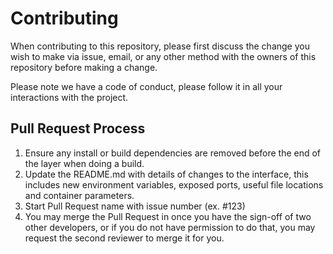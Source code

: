 # Contributing

When contributing to this repository, please first discuss the change you wish to make via issue,
email, or any other method with the owners of this repository before making a change. 

Please note we have a code of conduct, please follow it in all your interactions with the project.

## Pull Request Process

1. Ensure any install or build dependencies are removed before the end of the layer when doing a 
   build.
2. Update the README.md with details of changes to the interface, this includes new environment 
   variables, exposed ports, useful file locations and container parameters.
3. Start Pull Request name with issue number (ex. #123)   
4. You may merge the Pull Request in once you have the sign-off of two other developers, or if you 
   do not have permission to do that, you may request the second reviewer to merge it for you.

